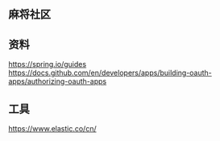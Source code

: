 ## 麻将社区
## 资料
https://spring.io/guides
https://docs.github.com/en/developers/apps/building-oauth-apps/authorizing-oauth-apps
## 工具
https://www.elastic.co/cn/
